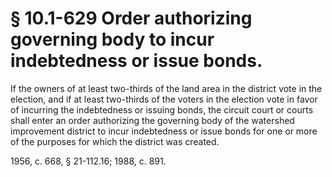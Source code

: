 # § 10.1-629 Order authorizing governing body to incur indebtedness or issue bonds.

<p>If the owners of at least two-thirds of the land area in the district vote in the election, and if at least two-thirds of the voters in the election vote in favor of incurring the indebtedness or issuing bonds, the circuit court or courts shall enter an order authorizing the governing body of the watershed improvement district to incur indebtedness or issue bonds for one or more of the purposes for which the district was created.</p><p>1956, c. 668, § 21-112.16; 1988, c. 891.</p>